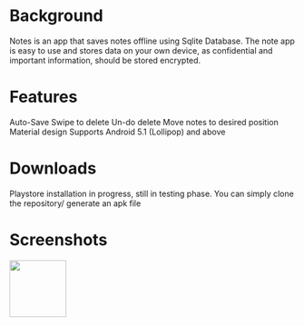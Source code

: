 # Background

Notes is an app that saves notes offline using Sqlite Database. 
The note app is easy to use and stores data on your own device, as confidential and important information, should
be stored encrypted.

# Features
 Auto-Save
 Swipe to delete
 Un-do delete
 Move notes to desired position
 Material design
 Supports Android 5.1 (Lollipop) and above

# Downloads
 Playstore installation in progress, still in testing phase.
 You can simply clone the repository/ generate an apk file

# Screenshots

 
 <img src="  ![Screenshot_20210816-100711](https://user-images.githubusercontent.com/50245033/130942834-beff01d1-c20c-478a-9baf-0da38219c984.png)" width="100" height="100">

  
 
